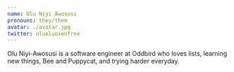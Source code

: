 ```yaml
---
name: Olu Niyi Awosusi
pronouns: they/them
avatar: ./avatar.jpg
twitter: oluoluoxenfree
---
```


Olu Niyi-Awosusi is a software engineer at Oddbird who loves lists, learning new things, Bee and Puppycat, and trying harder everyday.
